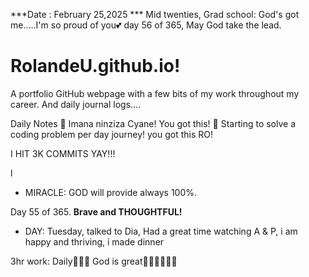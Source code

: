 ***Date : February 25,2025 *** Mid twenties, Grad school: God's got me.....I'm so proud of you💕 day 56 of 365, May God take the lead.
# RolandeU.github.io!

A portfolio GitHub webpage with a few bits of my work throughout my career. And daily journal logs....


Daily Notes
💚 Imana ninziza Cyane! You got this!
💚 Starting to solve a coding problem per day journey! you got this RO!

I HIT 3K COMMITS YAY!!!

l
- MIRACLE: GOD will provide always 100%.

Day 55 of 365. **Brave and THOUGHTFUL!** 
- DAY: Tuesday, talked to Dia, Had a great time watching A & P, i am happy and thriving, i made dinner

3hr work: Daily💚💚💚
God is great💚💚💚💚💚💚
